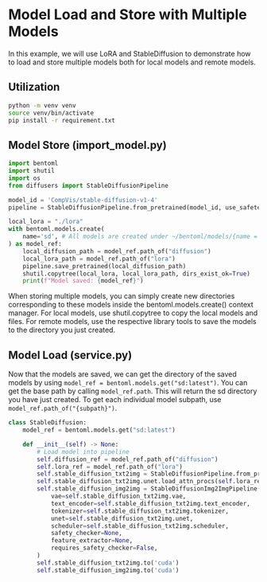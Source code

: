 # Model Load and Store with Multiple Models

In this example, we will use LoRA and StableDiffusion to demonstrate how to load and store multiple models both for local models and remote models.

## Utilization
```bash
python -m venv venv
source venv/bin/activate
pip install -r requirement.txt
```

## Model Store (import_model.py)

```python
import bentoml
import shutil
import os
from diffusers import StableDiffusionPipeline

model_id = 'CompVis/stable-diffusion-v1-4'
pipeline = StableDiffusionPipeline.from_pretrained(model_id, use_safetensors=True)

local_lora = "./lora"
with bentoml.models.create(
    name='sd', # All models are created under ~/bentoml/models/{name = sd}
) as model_ref:
    local_diffusion_path = model_ref.path_of("diffusion")
    local_lora_path = model_ref.path_of("lora")
    pipeline.save_pretrained(local_diffusion_path)
    shutil.copytree(local_lora, local_lora_path, dirs_exist_ok=True)
    print(f"Model saved: {model_ref}")
```

When storing multiple models, you can simply create new directories corresponding to these models inside the bentoml.models.create() context manager. For local models, use shutil.copytree to copy the local models and files. For remote models, use the respective library tools to save the models to the directory you just created.

## Model Load (service.py)
Now that the models are saved, we can get the directory of the saved models by using `model_ref = bentoml.models.get("sd:latest")`. You can get the base path by calling `model_ref.path`. This will return the sd directory you have just created. To
get each individual model subpath, use `model_ref.path_of("{subpath}")`.

```python
class StableDiffusion:
    model_ref = bentoml.models.get("sd:latest")

    def __init__(self) -> None:
        # Load model into pipeline
        self.diffusion_ref = model_ref.path_of("diffusion")
        self.lora_ref = model_ref.path_of("lora")
        self.stable_diffusion_txt2img = StableDiffusionPipeline.from_pretrained(self.diffusion_ref, use_safetensors=True)
        self.stable_diffusion_txt2img.unet.load_attn_procs(self.lora_ref)
        self.stable_diffusion_img2img = StableDiffusionImg2ImgPipeline(
            vae=self.stable_diffusion_txt2img.vae,
            text_encoder=self.stable_diffusion_txt2img.text_encoder,
            tokenizer=self.stable_diffusion_txt2img.tokenizer,
            unet=self.stable_diffusion_txt2img.unet,
            scheduler=self.stable_diffusion_txt2img.scheduler,
            safety_checker=None,
            feature_extractor=None,
            requires_safety_checker=False,
        )
        self.stable_diffusion_txt2img.to('cuda')
        self.stable_diffusion_img2img.to('cuda')
```
